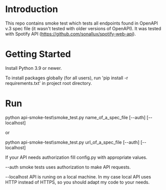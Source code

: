 # Introduction 
This repo contains smoke test which tests all endpoints found in OpenAPI v.3 spec file (it wasn't tested with older versions of OpenAPI). 
It was tested with Spotify API (https://github.com/sonallux/spotify-web-api).
  
# Getting Started
Install Python 3.9 or newer.

To install packages globally (for all users),
run 'pip install -r requirements.txt' in project root directory.

# Run
python api-smoke-test\smoke_test.py name_of_a_spec_file [--auth] [--localhost]

or

python api-smoke-test\smoke_test.py url_of_a_spec_file [--auth] [--localhost]

If your API needs authorization fill config.py with appropriate values.

--auth smoke tests uses authorization to make API requests.

--localhost API is runing on a local machine. 
In my case local API uses HTTP instead of HTTPS, so you should adapt my code to your needs.
